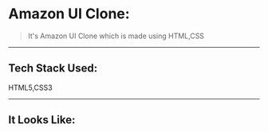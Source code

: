 # Amazon UI Clone:
> It's Amazon UI Clone which is made using HTML,CSS

---
## Tech Stack Used:
HTML5,CSS3

---
## It Looks Like:
